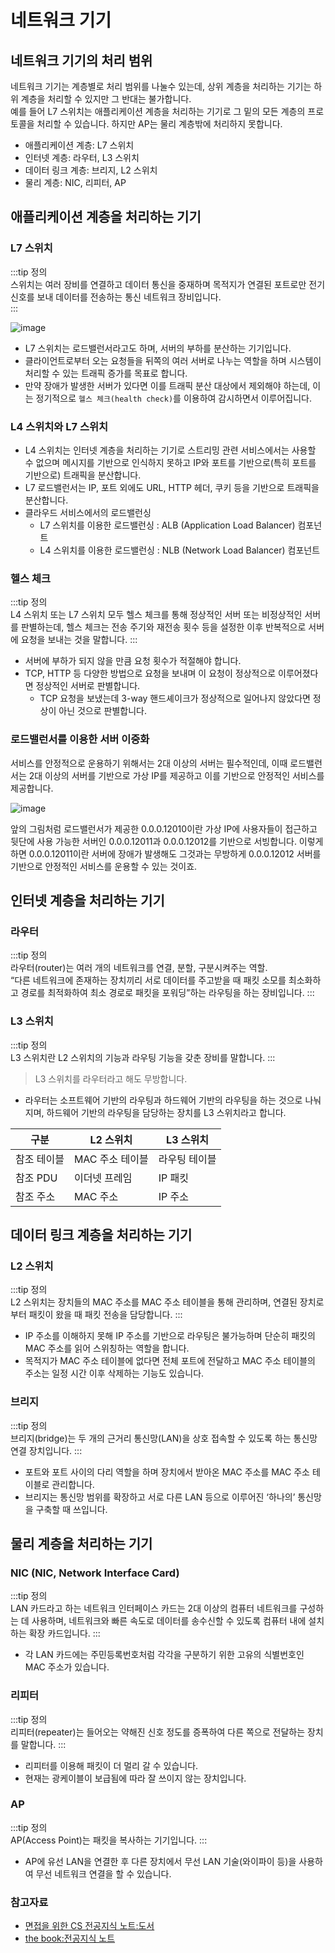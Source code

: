 # 네트워크 기기

## 네트워크 기기의 처리 범위

네트워크 기기는 계층별로 처리 범위를 나눌수 있는데, 상위 계층을 처리하는 기기는 하위 계층을 처리할 수 있지만 그 반대는 불가합니다.  
예를 들어 L7 스위치는 애플리케이션 계층을 처리하는 기기로 그 밑의 모든 계층의 프로토콜을 처리할 수 있습니다. 하지만 AP는 물리 계층밖에 처리하지 못합니다.

- 애플리케이션 계층: L7 스위치
- 인터넷 계층: 라우터, L3 스위치
- 데이터 링크 계층: 브리지, L2 스위치
- 물리 계층: NIC, 리피터, AP

## 애플리케이션 계층을 처리하는 기기

### L7 스위치

:::tip 정의  
스위치는 여러 장비를 연결하고 데이터 통신을 중재하며 목적지가 연결된 포트로만 전기 신호를 보내 데이터를 전송하는 통신 네트워크 장비입니다.  
:::

![image](https://user-images.githubusercontent.com/50647845/176063513-e601fc5d-fd89-4317-a300-863992a870a9.png)

- L7 스위치는 로드밸런서라고도 하며, 서버의 부하를 분산하는 기기입니다.
- 클라이언트로부터 오는 요청들을 뒤쪽의 여러 서버로 나누는 역할을 하며 시스템이 처리할 수 있는 트래픽 증가를 목표로 합니다.
- 만약 장애가 발생한 서버가 있다면 이를 트래픽 분산 대상에서 제외해야 하는데, 이는 정기적으로 `헬스 체크(health check)`를 이용하여 감시하면서 이루어집니다.

### L4 스위치와 L7 스위치

- L4 스위치는 인터넷 계층을 처리하는 기기로 스트리밍 관련 서비스에서는 사용할 수 없으며 메시지를 기반으로 인식하지 못하고 IP와 포트를 기반으로(특히 포트를 기반으로) 트래픽을 분산합니다.
- L7 로드밸런서는 IP, 포트 외에도 URL, HTTP 헤더, 쿠키 등을 기반으로 트래픽을 분산합니다.
- 클라우드 서비스에서의 로드밸런싱
    - L7 스위치를 이용한 로드밸런싱 : ALB (Application Load Balancer) 컴포넌트
    - L4 스위치를 이용한 로드밸런싱 : NLB (Network Load Balancer) 컴포넌트

### 헬스 체크

:::tip 정의  
L4 스위치 또는 L7 스위치 모두 헬스 체크를 통해 정상적인 서버 또는 비정상적인 서버를 판별하는데,
헬스 체크는 전송 주기와 재전송 횟수 등을 설정한 이후 반복적으로 서버에 요청을 보내는 것을 말합니다.
:::  

- 서버에 부하가 되지 않을 만큼 요청 횟수가 적절해야 합니다.
- TCP, HTTP 등 다양한 방법으로 요청을 보내며 이 요청이 정상적으로 이루어졌다면 정상적인 서버로 판별합니다.
    - TCP 요청을 보냈는데 3-way 핸드셰이크가 정상적으로 일어나지 않았다면 정상이 아닌 것으로 판별합니다.

### 로드밸런서를 이용한 서버 이중화

서비스를 안정적으로 운용하기 위해서는 2대 이상의 서버는 필수적인데, 이때 로드밸런서는 2대 이상의 서버를 기반으로 가상 IP를 제공하고 이를 기반으로 안정적인 서비스를 제공합니다.

![image](https://user-images.githubusercontent.com/50647845/176063842-97d82f52-0693-428d-bcab-2462ab1f07ab.png)

앞의 그림처럼 로드밸런서가 제공한 0.0.0.12010이란 가상 IP에 사용자들이 접근하고 뒷단에 사용 가능한 서버인 0.0.0.12011과 0.0.0.12012를 기반으로 서빙합니다.
이렇게 하면 0.0.0.12011이란 서버에 장애가 발생해도 그것과는 무방하게 0.0.0.12012 서버를 기반으로 안정적인 서비스를 운용할 수 있는 것이죠.

## 인터넷 계층을 처리하는 기기

### 라우터

:::tip 정의  
라우터(router)는 여러 개의 네트워크를 연결, 분할, 구분시켜주는 역할.  
“다른 네트워크에 존재하는 장치끼리 서로 데이터를 주고받을 때 패킷 소모를 최소화하고 경로를 최적화하여 최소 경로로 패킷을 포워딩”하는 라우팅을 하는 장비입니다.
:::  

### L3 스위치

:::tip 정의  
L3 스위치란 L2 스위치의 기능과 라우팅 기능을 갖춘 장비를 말합니다.
:::  

> L3 스위치를 라우터라고 해도 무방합니다.

- 라우터는 소프트웨어 기반의 라우팅과 하드웨어 기반의 라우팅을 하는 것으로 나눠지며, 하드웨어 기반의 라우팅을 담당하는 장치를 L3 스위치라고 합니다.

| 구분     | L2 스위치     | L3 스위치  |
|--------|------------|---------|
| 참조 테이블 | MAC 주소 테이블 | 라우팅 테이블 |
| 참조 PDU | 이더넷 프레임    | IP 패킷   |
| 참조 주소  | MAC 주소     | IP 주소   |

## 데이터 링크 계층을 처리하는 기기

### L2 스위치

:::tip 정의  
L2 스위치는 장치들의 MAC 주소를 MAC 주소 테이블을 통해 관리하며, 연결된 장치로부터 패킷이 왔을 때 패킷 전송을 담당합니다.
:::  

- IP 주소를 이해하지 못해 IP 주소를 기반으로 라우팅은 불가능하며 단순히 패킷의 MAC 주소를 읽어 스위칭하는 역할을 합니다.
- 목적지가 MAC 주소 테이블에 없다면 전체 포트에 전달하고 MAC 주소 테이블의 주소는 일정 시간 이후 삭제하는 기능도 있습니다.

### 브리지

:::tip 정의  
브리지(bridge)는 두 개의 근거리 통신망(LAN)을 상호 접속할 수 있도록 하는 통신망 연결 장치입니다.
:::  

- 포트와 포트 사이의 다리 역할을 하며 장치에서 받아온 MAC 주소를 MAC 주소 테이블로 관리합니다.
- 브리지는 통신망 범위를 확장하고 서로 다른 LAN 등으로 이루어진 ‘하나의’ 통신망을 구축할 때 쓰입니다.

## 물리 계층을 처리하는 기기

### NIC (NIC, Network Interface Card)

:::tip 정의  
LAN 카드라고 하는 네트워크 인터페이스 카드는 2대 이상의 컴퓨터 네트워크를 구성하는 데 사용하며, 네트워크와 빠른 속도로 데이터를 송수신할 수 있도록 컴퓨터 내에 설치하는 확장 카드입니다.
:::  

- 각 LAN 카드에는 주민등록번호처럼 각각을 구분하기 위한 고유의 식별번호인 MAC 주소가 있습니다.

### 리피터

:::tip 정의  
리피터(repeater)는 들어오는 약해진 신호 정도를 증폭하여 다른 쪽으로 전달하는 장치를 말합니다.
:::  

- 리피터를 이용해 패킷이 더 멀리 갈 수 있습니다. 
- 현재는 광케이블이 보급됨에 따라 잘 쓰이지 않는 장치입니다.

### AP

:::tip 정의  
AP(Access Point)는 패킷을 복사하는 기기입니다.
:::  

- AP에 유선 LAN을 연결한 후 다른 장치에서 무선 LAN 기술(와이파이 등)을 사용하여 무선 네트워크 연결을 할 수 있습니다.

### 참고자료

- [면접을 위한 CS 전공지식 노트:도서](https://www.aladin.co.kr/shop/wproduct.aspx?ItemId=292815727)
- [the book:전공지식 노트](https://thebook.io/080326/ch01/02/)
